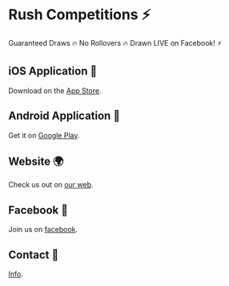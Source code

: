 # Rush Competitions ⚡️

Guaranteed Draws 🔥 No Rollovers 🔥 Drawn LIVE on Facebook! ⚡️

## iOS Application 📱

Download on the [App Store](https://apps.apple.com/gb/app/rush-competitions/id6504706989).

## Android Application 🤖

Get it on [Google Play](https://play.google.com/store/apps/details?id=co.uk.rushcomps.applications.rushcompetitions&hl=en-US&ah=dTon3kW_rsznLkPLMLoyuajh01Y).

## Website 🌍

Check us out on [our web](https://rushcompetitions.co.uk/).

## Facebook 🌟

Join us on [facebook](https://www.facebook.com/groups/6883063215064036).

## Contact 📩

[Info](mailto:info@rushcompetitions.co.uk).
